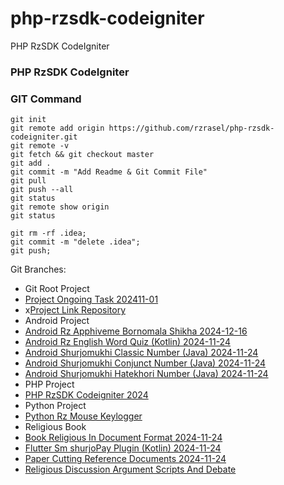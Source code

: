 # php-rzsdk-codeigniter
PHP RzSDK CodeIgniter

### PHP RzSDK CodeIgniter

### GIT Command
```git_command
git init
git remote add origin https://github.com/rzrasel/php-rzsdk-codeigniter.git
git remote -v
git fetch && git checkout master
git add .
git commit -m "Add Readme & Git Commit File"
git pull
git push --all
git status
git remote show origin
git status

git rm -rf .idea;
git commit -m "delete .idea";
git push;
```


Git Branches:
- Git Root Project
- [Project Ongoing Task 202411-01](https://github.com/rzrasel/project-ongoing-task-202411-01)
- x[Project Link Repository](https://github.com/rzrasel/project-link-repository)
- Android Project
- [Android Rz Apphiveme Bornomala Shikha 2024-12-16](https://github.com/rzrasel/android-rz-apphiveme-bornomalashikha-2024-12)
- [Android Rz English Word Quiz (Kotlin) 2024-11-24](https://github.com/rzrasel/android-rz-english-word-quiz-2024-11)
- [Android Shurjomukhi Classic Number (Java) 2024-11-24](https://github.com/rzrasel/android-sm-hatekhori-classic-2024-11)
- [Android Shurjomukhi Conjunct Number (Java) 2024-11-24](https://github.com/rzrasel/android-sm-hatekhori-conjunct-2024-11)
- [Android Shurjomukhi Hatekhori Number (Java) 2024-11-24](https://github.com/rzrasel/android-sm-hatekhori-number-2024-11)
- PHP Project
- [PHP RzSDK Codeigniter 2024](https://github.com/rzrasel/php-rzsdk-codeigniter-2024)
- Python Project
- [Python Rz Mouse Keylogger](https://github.com/rzrasel/python-rz-mouse-keylogger)
- Religious Book
- [Book Religious In Document Format 2024-11-24](https://github.com/rzrasel/book-religious-in-document-format-2024-11)
- [Flutter Sm shurjoPay Plugin (Kotlin) 2024-11-24](https://github.com/rzrasel/flutter-sm-shurjopay-plugin-2024-11)
- [Paper Cutting Reference Documents 2024-11-24](https://github.com/rzrasel/paper-cutting-reference-documents-2024-11)
- [Religious Discussion Argument Scripts And Debate](https://github.com/rzrasel/religious-discussion-argument-scripts-and-debate)